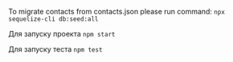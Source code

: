 To migrate contacts  from contacts.json please run command: 
```npx sequelize-cli db:seed:all```

Для запуску проекта
```npm start```

Для запуску теста
```npm test```
